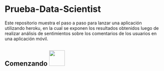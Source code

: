 # Prueba-Data-Scientist

Este repositorio muestra el paso a paso para lanzar una aplicación utilizando heroku, en la cual se exponen los resultados obtenidos luego de realizar análisis de sentimientos sobre los comentarios de los usuarios en una aplicación móvil.

## Comenzando <img src="https://github.com/LinaPlazas/Prueba-Data-Scientist/tree/main/imagenes/cohete.jpg" width="50" height="50">
